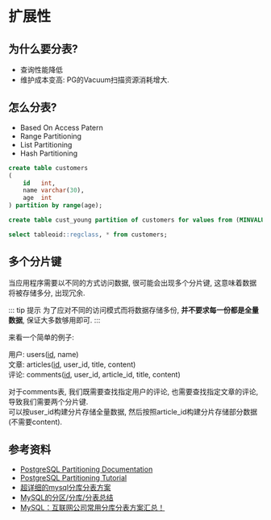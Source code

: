 # 扩展性

## 为什么要分表?

* 查询性能降低
* 维护成本变高: PG的Vacuum扫描资源消耗增大.

## 怎么分表?

* Based On Access Patern
* Range Partitioning
* List Partitioning
* Hash Partitioning

```sql
create table customers
(
    id   int,
    name varchar(30),
    age  int
) partition by range(age);

create table cust_young partition of customers for values from (MINVALUE) to 25;

select tableoid::regclass, * from customers;
```

## 多个分片键

当应用程序需要以不同的方式访问数据, 很可能会出现多个分片键, 这意味着数据将被存储多分, 出现冗余.

::: tip 提示
为了应对不同的访问模式而将数据存储多份, **并不要求每一份都是全量数据**, 保证大多数够用即可.
:::

来看一个简单的例子:

用户: users(<u>id</u>, name)\
文章: articles(<u>id</u>, user_id, title, content)\
评论: comments(<u>id</u>, user_id, article_id, title, content)

对于comments表, 我们既需要查找指定用户的评论, 也需要查找指定文章的评论, 导致我们需要两个分片键.\
可以按user_id构建分片存储全量数据, 然后按照article_id构建分片存储部分数据(不需要content).

## 参考资料

* [PostgreSQL Partitioning Documentation](https://www.postgresql.org/docs/current/ddl-partitioning.html)
* [PostgreSQL Partitioning Tutorial](https://www.youtube.com/watch?v=oJj-pltxBUM)
* [超详细的mysql分库分表方案](https://blog.csdn.net/agonie201218/article/details/110823552)
* [MySQL的分区/分库/分表总结](https://zhuanlan.zhihu.com/p/342814592)
* [MySQL：互联网公司常用分库分表方案汇总！](https://zhuanlan.zhihu.com/p/137368446)
